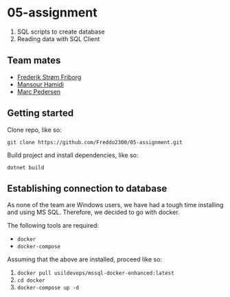 # 05-assignment
1. SQL scripts to create database
2. Reading data with SQL Client
## Team mates
* [Frederik Strøm Friborg](https://github.com/Freddo2300)
* [Mansour Hamidi](https://github.com/MansourHamidi94)
* [Marc Pedersen](https://github.com/BareMarcP)
## Getting started
Clone repo, like so:
```term
git clone https://github.com/Freddo2300/05-assignment.git
```
Build project and install dependencies, like so:
```term
dotnet build
```
## Establishing connection to database
As none of the team are Windows users, we have had a tough time installing and using MS SQL. Therefore, we decided to go with docker.

The following tools are required:
* <code>docker</code>
* <code>docker-compose</code>

Assuming that the above are installed, proceed like so:

1. ```docker pull usildevops/mssql-docker-enhanced:latest```
2. ```cd docker```
3. ```docker-compose up -d```